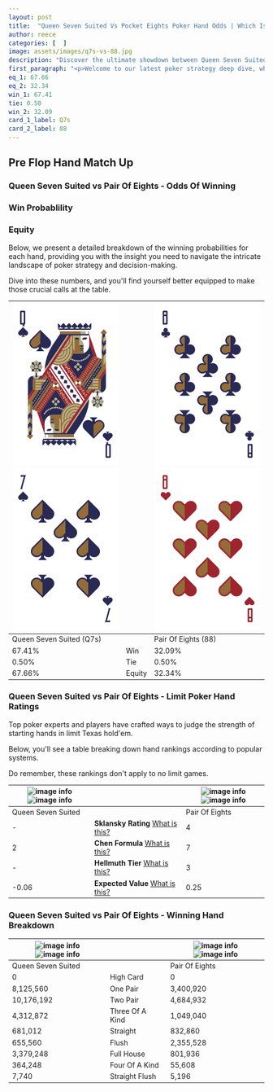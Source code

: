 ```yaml
---
layout: post
title:  "Queen Seven Suited Vs Pocket Eights Poker Hand Odds | Which Is The Better Hand In Poker? A Complete Guide"
author: reece
categories: [  ]
image: assets/images/q7s-vs-88.jpg
description: "Discover the ultimate showdown between Queen Seven Suited and Pair Of Eights in poker! Uncover the odds, strategies, and scenarios where one hand triumphs over the other. Get ready to up your poker game with this thrilling analysis."
first_paragraph: "<p>Welcome to our latest poker strategy deep dive, where we're pitting two distinct hands against each other in a high-stakes showdown: Queen Seven Suited vs Pair Of Eights.</p><p>In the dynamic world of poker, every decision counts, and knowing which hand holds the upper hand is key to your success at the table.</p><p>In this article, we'll dissect these two hands, explore the scenarios where one dominates the other, and equip you with the knowledge to make strategic choices that can tip the odds in your favor.</p><p>Get ready to unravel the intriguing dynamics of these poker hands and elevate your game to new heights.</p>"
eq_1: 67.66
eq_2: 32.34
win_1: 67.41
tie: 0.50
win_2: 32.09
card_1_label: Q7s
card_2_label: 88
---
```




[comment]: # (sp0)

## Pre Flop Hand Match Up

<div class="table hand-ratings" markdown="1"> 



### Queen Seven Suited vs Pair Of Eights - Odds Of Winning


  
<div class="row graphs"> 
<div class="col-lg-6">
    <h3>Win Probablility</h3>
    <canvas id="WinChart"></canvas>
</div>
<div class="col-lg-6">
    <h3>Equity</h3>
    <canvas id="EquityChart"></canvas>
</div>
</div>

  Below, we present a detailed breakdown of the winning probabilities for each hand, providing you with the insight you need to navigate the intricate landscape of poker strategy and decision-making. 

Dive into these numbers, and you'll find yourself better equipped to make those crucial calls at the table.


    
| ![image info](assets/images/hand1/q.png) ![image info](assets/images/hand1/7.png) |  | ![image info](assets/images/hand2/8.png) ![image info](assets/images/hand2/8o.png) |
| -------- | -------- | -------- |
| Queen Seven Suited (Q7s) |  | Pair Of Eights (88) |
| 67.41% | Win | 32.09% |
| 0.50% | Tie | 0.50% |
| 67.66% | Equity | 32.34% |




[comment]: # (sp1)



### Queen Seven Suited vs Pair Of Eights - Limit Poker Hand Ratings

Top poker experts and players have crafted ways to judge the strength of starting hands in limit Texas hold'em. 

Below, you'll see a table breaking down hand rankings according to popular systems. 

Do remember, these rankings don't apply to no limit games.


    
| ![image info](https://www.riverpairs.com/assets/images/hand1/q.png) ![image info](https://www.riverpairs.com/assets/images/hand1/7.png) |  | ![image info](https://www.riverpairs.com/assets/images/hand2/8.png) ![image info](https://www.riverpairs.com/assets/images/hand2/8o.png) |
| -------- | -------- | -------- |
| Queen Seven Suited |  | Pair Of Eights |
| - | **Sklansky Rating** [What is this?](/sklansky-rating-explained) | 4 |
| 2 | **Chen Formula** [What is this?](/chen-formula-explained) | 7 |
| - | **Hellmuth Tier** [What is this?](/Hellmuth-tier-explained) | 3 |
| -0.06 | **Expected Value** [What is this?](/expected-value-explained) | 0.25 |




[comment]: # (sp2)



### Queen Seven Suited vs Pair Of Eights - Winning Hand Breakdown


    
| ![image info](https://www.riverpairs.com/assets/images/hand1/q.png) ![image info](https://www.riverpairs.com/assets/images/hand1/7.png) |  | ![image info](https://www.riverpairs.com/assets/images/hand2/8.png) ![image info](https://www.riverpairs.com/assets/images/hand2/8o.png) |
| -------- | -------- | -------- |
| Queen Seven Suited |  | Pair Of Eights |
| 0 | High Card | 0 |
| 8,125,560 | One Pair | 3,400,920 |
| 10,176,192 | Two Pair | 4,684,932 |
| 4,312,872 | Three Of A Kind | 1,049,040 |
| 681,012 | Straight | 832,860 |
| 655,560 | Flush | 2,355,528 |
| 3,379,248 | Full House | 801,936 |
| 364,248 | Four Of A Kind | 55,608 |
| 7,740 | Straight Flush | 5,196 |




[comment]: # (sp3)



</div>

[comment]: # (sp4)



[comment]: # (sp5)

